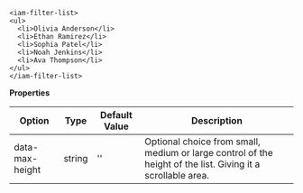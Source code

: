 ```
<iam-filter-list>
<ul>
  <li>Olivia Anderson</li>
  <li>Ethan Ramirez</li>
  <li>Sophia Patel</li>
  <li>Noah Jenkins</li>
  <li>Ava Thompson</li>
</ul>
</iam-filter-list>
```

**Properties**

| Option | Type | Default Value | Description |
| ------ | ---- | ------------- | ----------- |
| data-max-height | string | '' | Optional choice from small, medium or large control of the height of the list. Giving it a scrollable area. |
